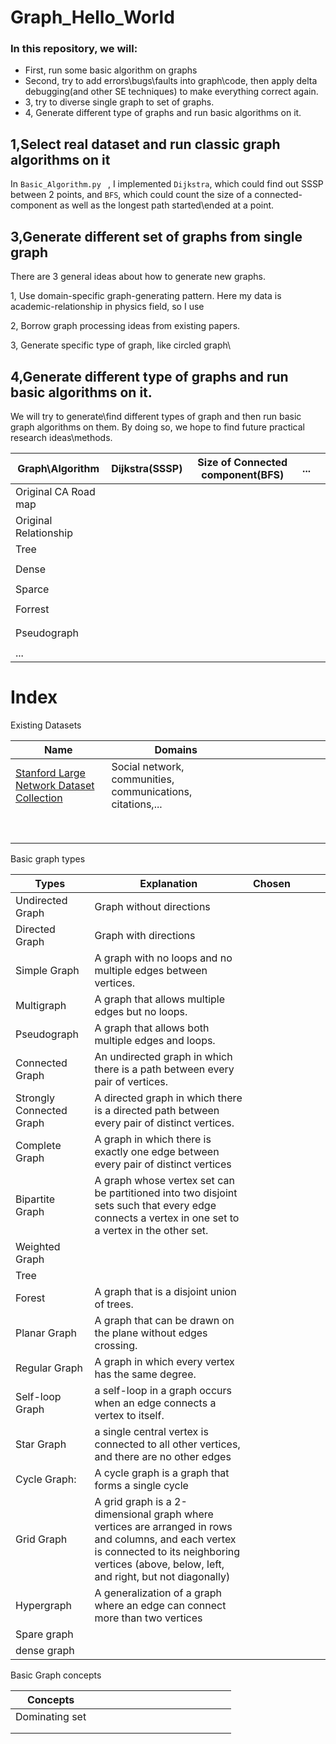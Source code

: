# Graph_Hello_World
### In this repository, we will:
- First, run some basic algorithm on graphs
- Second, try to add errors\bugs\faults into graph\code, then apply delta debugging(and other SE techniques) to make everything correct again.
- 3, try to diverse single graph to set of graphs.
- 4, Generate different type of graphs and run basic algorithms on it. 






## 1,Select real dataset and run classic graph algorithms on it

In  `Basic_Algorithm.py ` , I implemented `Dijkstra`, which could find out SSSP between 2 points, and `BFS`, which could count the size of a connected-component as well as the longest path started\ended at a point. 




## 3,Generate different set of graphs from single graph

There are 3 general ideas about how to generate new graphs.

1, Use domain-specific graph-generating pattern. Here my data is academic-relationship in physics field, so  I use 

2, Borrow graph processing ideas from existing papers.

3, Generate specific type of graph, like circled graph\ 

## 4,Generate different type of graphs and run basic algorithms on it. 

We will try to generate\find different types of graph and then run basic graph algorithms on them.  By doing so, we hope to find future practical research ideas\methods. 

| Graph\Algorithm       | Dijkstra(SSSP) | Size of Connected component(BFS) | ...  |      |
| --------------------- | -------------- | -------------------------------- | ---- | ---- |
| Original CA Road map  |                |                                  |      |      |
| Original Relationship |                |                                  |      |      |
| Tree                  |                |                                  |      |      |
|                       |                |                                  |      |      |
| Dense                 |                |                                  |      |      |
|                       |                |                                  |      |      |
| Sparce                |                |                                  |      |      |
|                       |                |                                  |      |      |
| Forrest               |                |                                  |      |      |
|                       |                |                                  |      |      |
|                       |                |                                  |      |      |
| Pseudograph           |                |                                  |      |      |
|                       |                |                                  |      |      |
| ...                   |                |                                  |      |      |













# Index

 Existing Datasets 

| Name                                                         | Domains                                                    |      |      |      |      |      |      |      |      |
| ------------------------------------------------------------ | ---------------------------------------------------------- | ---- | ---- | ---- | ---- | ---- | ---- | ---- | ---- |
| [Stanford Large Network Dataset Collection](https://snap.stanford.edu/data/) | Social network, communities, communications, citations,... |      |      |      |      |      |      |      |      |
|                                                              |                                                            |      |      |      |      |      |      |      |      |
|                                                              |                                                            |      |      |      |      |      |      |      |      |
|                                                              |                                                            |      |      |      |      |      |      |      |      |
|                                                              |                                                            |      |      |      |      |      |      |      |      |
|                                                              |                                                            |      |      |      |      |      |      |      |      |
|                                                              |                                                            |      |      |      |      |      |      |      |      |
|                                                              |                                                            |      |      |      |      |      |      |      |      |
|                                                              |                                                            |      |      |      |      |      |      |      |      |



Basic graph types 

| Types                    | Explanation                                                  | Chosen |      |      |      |
| ------------------------ | ------------------------------------------------------------ | ------ | ---- | ---- | ---- |
| Undirected Graph         | Graph without directions                                     |        |      |      |      |
| Directed Graph           | Graph with directions                                        |        |      |      |      |
| Simple Graph             | A graph with no loops and no multiple edges between vertices. |        |      |      |      |
| Multigraph               | A graph that allows multiple edges but no loops.             |        |      |      |      |
| Pseudograph              | A graph that allows both multiple edges and loops.           |        |      |      |      |
| Connected Graph          | An undirected graph in which there is a path between every pair of vertices. |        |      |      |      |
| Strongly Connected Graph | A directed graph in which there is a directed path between every pair of distinct vertices. |        |      |      |      |
| Complete Graph           | A graph in which there is exactly one edge between every pair of distinct vertices |        |      |      |      |
| Bipartite Graph          | A graph whose vertex set can be partitioned into two disjoint sets such that every edge connects a vertex in one set to a vertex in the other set. |        |      |      |      |
| Weighted Graph           |                                                              |        |      |      |      |
| Tree                     |                                                              |        |      |      |      |
| Forest                   | A graph that is a disjoint union of trees.                   |        |      |      |      |
| Planar Graph             | A graph that can be drawn on the plane without edges crossing. |        |      |      |      |
| Regular Graph            | A graph in which every vertex has the same degree.           |        |      |      |      |
| Self-loop Graph          | a self-loop in a graph occurs when an edge connects a vertex to itself. |        |      |      |      |
| Star Graph               | a single central vertex is connected to all other vertices, and there are no other edges |        |      |      |      |
| Cycle Graph:             | A cycle graph is a graph that forms a single cycle           |        |      |      |      |
| Grid Graph               | A grid graph is a 2-dimensional graph where vertices are arranged in rows and columns, and each vertex is connected to its neighboring vertices (above, below, left, and right, but not diagonally) |        |      |      |      |
| Hypergraph               | A generalization of a graph where an edge can connect more than two vertices |        |      |      |      |
| Spare graph              |                                                              |        |      |      |      |
| dense graph              |                                                              |        |      |      |      |

Basic Graph concepts

| Concepts       |      |      |      |      |      |      |      |      |      |      |      |      |      |      |
| -------------- | ---- | ---- | ---- | ---- | ---- | ---- | ---- | ---- | ---- | ---- | ---- | ---- | ---- | ---- |
| Dominating set |      |      |      |      |      |      |      |      |      |      |      |      |      |      |
|                |      |      |      |      |      |      |      |      |      |      |      |      |      |      |
|                |      |      |      |      |      |      |      |      |      |      |      |      |      |      |

